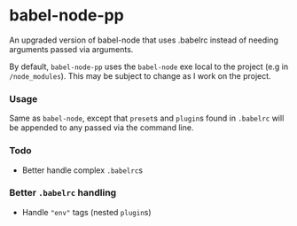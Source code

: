 # babel-node-pp
An upgraded version of babel-node that uses .babelrc instead of needing arguments passed via arguments.

By default, `babel-node-pp` uses the `babel-node` exe local to the project (e.g in `/node_modules`). This may be subject to change as I work on the project.

### Usage

Same as `babel-node`, except that `preset`s and `plugin`s found in `.babelrc` will be appended to any passed via the command line.

### Todo
* Better handle complex `.babelrc`s

### Better `.babelrc` handling
* Handle `"env"` tags (nested `plugin`s)